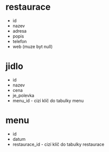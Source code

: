 # restaurace
- id
- nazev
- adresa
- popis
- telefon
- web (muze byt null)

# jidlo
- id
- nazev
- cena
- je_polevka
- menu_id - cizí klíč do tabulky menu

# menu
- id
- datum
- restaurace_id - cizí klíč do tabulky restaurace
